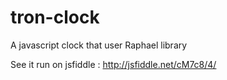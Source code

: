 tron-clock
==========

A javascript clock that user Raphael library

See it run on jsfiddle : http://jsfiddle.net/cM7c8/4/
